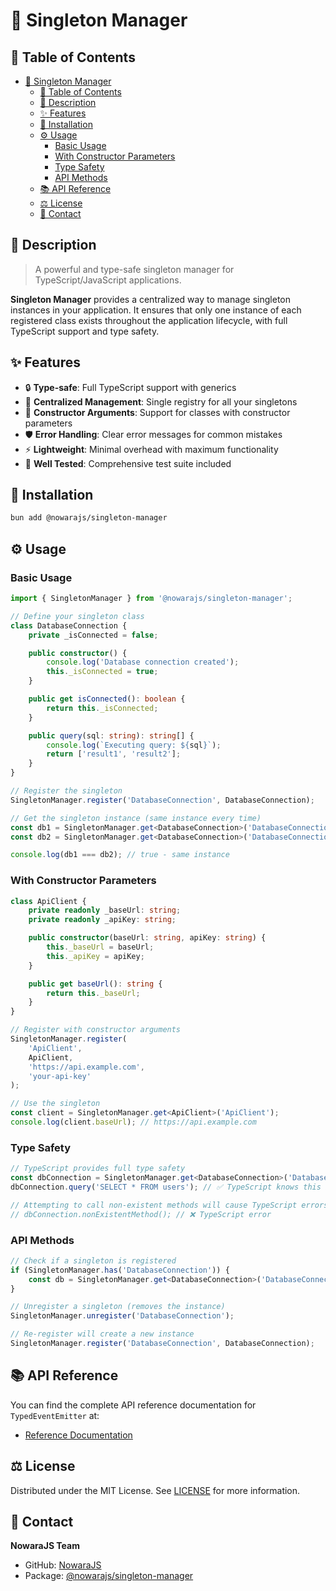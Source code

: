 # 🎯 Singleton Manager

## 📌 Table of Contents

- [🎯 Singleton Manager](#-singleton-manager)
	- [📌 Table of Contents](#-table-of-contents)
	- [📝 Description](#-description)
	- [✨ Features](#-features)
	- [🔧 Installation](#-installation)
	- [⚙️ Usage](#-usage)
		- [Basic Usage](#basic-usage)
		- [With Constructor Parameters](#with-constructor-parameters)
		- [Type Safety](#type-safety)
		- [API Methods](#api-methods)
	- [📚 API Reference](#-api-reference)
	- [⚖️ License](#-license)
	- [📧 Contact](#-contact)

## 📝 Description

> A powerful and type-safe singleton manager for TypeScript/JavaScript applications.

**Singleton Manager** provides a centralized way to manage singleton instances in your application. It ensures that only one instance of each registered class exists throughout the application lifecycle, with full TypeScript support and type safety.

## ✨ Features

- 🔒 **Type-safe**: Full TypeScript support with generics
- 🎯 **Centralized Management**: Single registry for all your singletons
- 🔧 **Constructor Arguments**: Support for classes with constructor parameters
- 🛡️ **Error Handling**: Clear error messages for common mistakes
- ⚡ **Lightweight**: Minimal overhead with maximum functionality
- 🧪 **Well Tested**: Comprehensive test suite included

## 🔧 Installation

```bash
bun add @nowarajs/singleton-manager
```

## ⚙️ Usage

### Basic Usage

```typescript
import { SingletonManager } from '@nowarajs/singleton-manager';

// Define your singleton class
class DatabaseConnection {
	private _isConnected = false;

	public constructor() {
		console.log('Database connection created');
		this._isConnected = true;
	}

	public get isConnected(): boolean {
		return this._isConnected;
	}

	public query(sql: string): string[] {
		console.log(`Executing query: ${sql}`);
		return ['result1', 'result2'];
	}
}

// Register the singleton
SingletonManager.register('DatabaseConnection', DatabaseConnection);

// Get the singleton instance (same instance every time)
const db1 = SingletonManager.get<DatabaseConnection>('DatabaseConnection');
const db2 = SingletonManager.get<DatabaseConnection>('DatabaseConnection');

console.log(db1 === db2); // true - same instance
```

### With Constructor Parameters

```typescript
class ApiClient {
	private readonly _baseUrl: string;
	private readonly _apiKey: string;

	public constructor(baseUrl: string, apiKey: string) {
		this._baseUrl = baseUrl;
		this._apiKey = apiKey;
	}

	public get baseUrl(): string {
		return this._baseUrl;
	}
}

// Register with constructor arguments
SingletonManager.register(
	'ApiClient', 
	ApiClient, 
	'https://api.example.com', 
	'your-api-key'
);

// Use the singleton
const client = SingletonManager.get<ApiClient>('ApiClient');
console.log(client.baseUrl); // https://api.example.com
```

### Type Safety

```typescript
// TypeScript provides full type safety
const dbConnection = SingletonManager.get<DatabaseConnection>('DatabaseConnection');
dbConnection.query('SELECT * FROM users'); // ✅ TypeScript knows this method exists

// Attempting to call non-existent methods will cause TypeScript errors
// dbConnection.nonExistentMethod(); // ❌ TypeScript error
```

### API Methods

```typescript
// Check if a singleton is registered
if (SingletonManager.has('DatabaseConnection')) {
	const db = SingletonManager.get<DatabaseConnection>('DatabaseConnection');
}

// Unregister a singleton (removes the instance)
SingletonManager.unregister('DatabaseConnection');

// Re-register will create a new instance
SingletonManager.register('DatabaseConnection', DatabaseConnection);
```

## 📚 API Reference

You can find the complete API reference documentation for `TypedEventEmitter` at:

- [Reference Documentation](https://nowarajs.github.io/singleton-manager/)

## ⚖️ License

Distributed under the MIT License. See [LICENSE](./LICENSE) for more information.

## 📧 Contact

**NowaraJS Team**

- GitHub: [NowaraJS](https://github.com/NowaraJS)
- Package: [@nowarajs/singleton-manager](https://www.npmjs.com/package/@nowarajs/singleton-manager)

